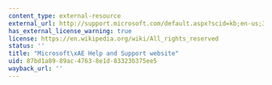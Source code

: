 ```yaml
---
content_type: external-resource
external_url: http://support.microsoft.com/default.aspx?scid=kb;en-us;324767
has_external_license_warning: true
license: https://en.wikipedia.org/wiki/All_rights_reserved
status: ''
title: "Microsoft\xAE Help and Support website"
uid: 87bd1a89-89ac-4763-8e1d-83323b375ee5
wayback_url: ''
---
```

